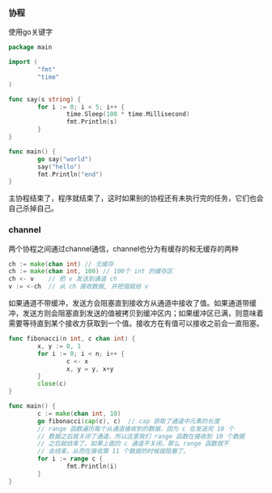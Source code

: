 ### 协程

使用go关键字

```go
package main

import (
        "fmt"
        "time"
)

func say(s string) {
        for i := 0; i < 5; i++ {
                time.Sleep(100 * time.Millisecond)
                fmt.Println(s)
        }
}

func main() {
        go say("world")
        say("hello")
    	fmt.Println("end")
}
```

主协程结束了，程序就结束了，这时如果别的协程还有未执行完的任务，它们也会自己杀掉自己。

### channel

两个协程之间通过channel通信，channel也分为有缓存的和无缓存的两种

```go
ch := make(chan int) // 无缓存
ch := make(chan int, 100) // 100个 int 的缓存区
ch <- v    // 把 v 发送到通道 ch
v := <-ch  // 从 ch 接收数据, 并把值赋给 v
```

如果通道不带缓冲，发送方会阻塞直到接收方从通道中接收了值。如果通道带缓冲，发送方则会阻塞直到发送的值被拷贝到缓冲区内；如果缓冲区已满，则意味着需要等待直到某个接收方获取到一个值。接收方在有值可以接收之前会一直阻塞。

```go
func fibonacci(n int, c chan int) {
        x, y := 0, 1
        for i := 0; i < n; i++ {
                c <- x
                x, y = y, x+y
        }
        close(c)
}

func main() {
        c := make(chan int, 10)
        go fibonacci(cap(c), c)  // cap 获取了通道中元素的长度
        // range 函数遍历每个从通道接收到的数据，因为 c 在发送完 10 个
        // 数据之后就关闭了通道，所以这里我们 range 函数在接收到 10 个数据
        // 之后就结束了。如果上面的 c 通道不关闭，那么 range 函数就不
        // 会结束，从而在接收第 11 个数据的时候就阻塞了。
        for i := range c {
                fmt.Println(i)
        }
}
```

